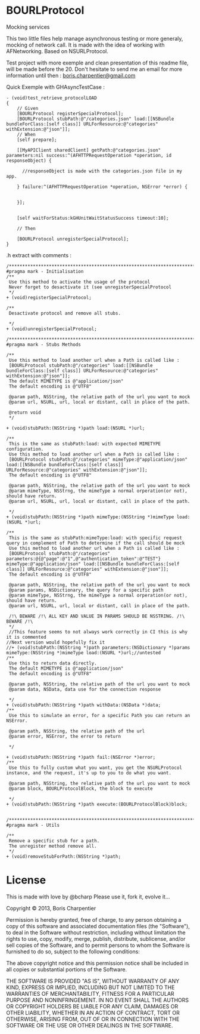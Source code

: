 BOURLProtocol
=============

Mocking services

This two little files help manage asynchronous testing or more generaly, mocking of network call.
It is made with the idea of working with AFNetworking.
Based on NSURLProtocol.

Test project with more exemple and clean presentation of this readme file, will be made before the 20.
Don't hesitate to send me an email for more information until then : boris.charpentier@gmail.com

Quick Exemple with GHAsyncTestCase : 
```
- (void)test_retrieve_protocolLOAD
{
    // Given
    [BOURLProtocol registerSpecialProtocol];
    [BOURLProtocol stubPath:@"/categories.json" load:[[NSBundle bundleForClass:[self class]] URLForResource:@"categories" withExtension:@"json"]];
    // When
    [self prepare];
    
    [[MyAPIClient sharedClient] getPath:@"categories.json" parameters:nil success:^(AFHTTPRequestOperation *operation, id responseObject) {
        
      //responseObject is made with the categories.json file in my app.
        
    } failure:^(AFHTTPRequestOperation *operation, NSError *error) {

        
    }];

    
    [self waitForStatus:kGHUnitWaitStatusSuccess timeout:10];
    
    // Then
    
    [BOURLProtocol unregisterSpecialProtocol];
}
```

.h extract with comments : 
```
/*****************************************************************************/
#pragma mark - Initialisation
/**
 Use this method to activate the usage of the protocol
 Never forget to desactivate it (see unregisterSpecialProtocol
 */
+ (void)registerSpecialProtocol;

/**
 Desactivate protocol and remove all stubs.
 
 */
+ (void)unregisterSpecialProtocol;

/*****************************************************************************/
#pragma mark - Stubs Methods

/**
 Use this method to load another url when a Path is called like : 
 [BOURLProtocol stubPath:@"/categories" load:[[NSBundle bundleForClass:[self class]] URLForResource:@"categories" withExtension:@"json"]];
 The default MIMETYPE is @"application/json"
 The default encoding is @"UTF8"
 
 @param path, NSString, the relative path of the url you want to mock
 @param url, NSURL, url, local or distant, call in place of the path.
 
 @return void
 */

+ (void)stubPath:(NSString *)path load:(NSURL *)url;

/**
 This is the same as stubPath:load: with expected MIMETYPE configuration.
 Use this method to load another url when a Path is called like :
 [BOURLProtocol stubPath:@"/categories" mimeType:@"application/json" load:[[NSBundle bundleForClass:[self class]] URLForResource:@"categories" withExtension:@"json"]];
 The default encoding is @"UTF8"
 
 @param path, NSString, the relative path of the url you want to mock
 @param mimeType, NSStrng, the mimeType a normal orperation(or not), should have return.
 @param url, NSURL, url, local or distant, call in place of the path.
 
 */
+ (void)stubPath:(NSString *)path mimeType:(NSString *)mimeType load:(NSURL *)url;

/**
 This is the same as stubPath:mimeType:load: with specific request query in complement of Path to determine if the call should be mock
 Use this method to load another url when a Path is called like :
 [BOURLProtocol stubPath:@"/categories" parameters:@{@"page":@"1",@"authentication_token":@"TEST"} mimeType:@"application/json" load:[[NSBundle bundleForClass:[self class]] URLForResource:@"categories" withExtension:@"json"]];
 The default encoding is @"UTF8"
 
 @param path, NSString, the relative path of the url you want to mock
 @param params, NSDictionary, the query for a specific path
 @param mimeType, NSStrng, the mimeType a normal orperation(or not), should have return.
 @param url, NSURL, url, local or distant, call in place of the path.

 /!\ BEWARE /!\ ALL KEY AND VALUE IN PARAMS SHOULD BE NSSTRING. /!\ BEWARE /!\
 */
 //This feature seems to not always work correctly in CI this is why it is commented
//Next version would hopefully fix it
//+ (void)stubPath:(NSString *)path parameters:(NSDictionary *)params mimeType:(NSString *)mimeType load:(NSURL *)url;//untested
/**
 Use this to return data directly.
 The default MIMETYPE is @"application/json"
 The default encoding is @"UTF8"
 
 @param path, NSString, the relative path of the url you want to mock
 @param data, NSData, data use for the connection response
 
 */
+ (void)stubPath:(NSString *)path withData:(NSData *)data;
/**
 Use this to simulate an error, for a specific Path you can return an NSError.
 
 @param path, NSString, the relative path of the url
 @param error, NSError, the error to return
 
 */

+ (void)stubPath:(NSString *)path fail:(NSError *)error;
/**
 Use this to fully custom what you want, you get the NSURLProtocol instance, and the request, it's up to you to do what you want.
 
 @param path, NSString, the relative path of the url you want to mock
 @param block, BOURLProtocolBlock, the block to execute 

 */
+ (void)stubPath:(NSString *)path execute:(BOURLProtocolBlock)block;


/*****************************************************************************/
#pragma mark - Utils

/**
 Remove a specific stub for a path.
 The unregister method remove all.
 */
+ (void)removeStubForPath:(NSString *)path;
```


License
=============

This is made with love by @bcharp
Please use it, fork it, evolve it...

Copyright © 2013, Boris Charpentier

Permission is hereby granted, free of charge, to any person obtaining a copy
of this software and associated documentation files (the "Software"), to deal
in the Software without restriction, including without limitation the rights
to use, copy, modify, merge, publish, distribute, sublicense, and/or sell
copies of the Software, and to permit persons to whom the Software is
furnished to do so, subject to the following conditions:

The above copyright notice and this permission notice shall be included in
all copies or substantial portions of the Software.

THE SOFTWARE IS PROVIDED "AS IS", WITHOUT WARRANTY OF ANY KIND, EXPRESS OR
IMPLIED, INCLUDING BUT NOT LIMITED TO THE WARRANTIES OF MERCHANTABILITY,
FITNESS FOR A PARTICULAR PURPOSE AND NONINFRINGEMENT. IN NO EVENT SHALL THE
AUTHORS OR COPYRIGHT HOLDERS BE LIABLE FOR ANY CLAIM, DAMAGES OR OTHER
LIABILITY, WHETHER IN AN ACTION OF CONTRACT, TORT OR OTHERWISE, ARISING FROM,
OUT OF OR IN CONNECTION WITH THE SOFTWARE OR THE USE OR OTHER DEALINGS IN
THE SOFTWARE.

